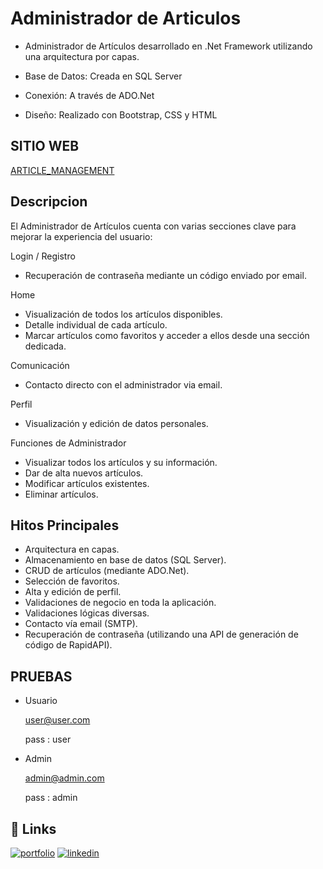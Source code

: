 # Administrador de Articulos 

- Administrador de Artículos desarrollado en .Net Framework utilizando una arquitectura por capas.

- Base de Datos: Creada en SQL Server
- Conexión: A través de ADO.Net
- Diseño: Realizado con Bootstrap, CSS y HTML

## SITIO WEB

[ARTICLE_MANAGEMENT](http://articlemanagement.somee.com/Default)


## Descripcion
El Administrador de Artículos cuenta con varias secciones clave para mejorar la experiencia del usuario:

 Login / Registro
- Recuperación de contraseña mediante un código enviado por email.

Home

- Visualización de todos los artículos disponibles.
- Detalle individual de cada artículo.
- Marcar artículos como favoritos y acceder a ellos desde una sección dedicada.

Comunicación

- Contacto directo con el administrador via email.

Perfil
- Visualización y edición de datos personales.

Funciones de Administrador


- Visualizar todos los artículos y su información.
- Dar de alta nuevos artículos.
- Modificar artículos existentes.
- Eliminar artículos.

## Hitos Principales
- Arquitectura en capas.
- Almacenamiento en base de datos (SQL Server).
- CRUD de artículos (mediante ADO.Net).
- Selección de favoritos.
- Alta y edición de perfil.
- Validaciones de negocio en toda la aplicación.
- Validaciones lógicas diversas.
- Contacto vía email (SMTP).
- Recuperación de contraseña (utilizando una API de generación de código de RapidAPI).

## PRUEBAS
- Usuario

  
  user@user.com 

  pass : user
- Admin

  
  admin@admin.com

  pass : admin
## 🔗 Links
[![portfolio](https://img.shields.io/badge/my_portfolio-000?style=for-the-badge&logo=ko-fi&logoColor=white)](https://online.publuu.com/585442/1313556)
[![linkedin](https://img.shields.io/badge/linkedin-0A66C2?style=for-the-badge&logo=linkedin&logoColor=white)](https://www.linkedin.com/in/diegosantanadev-net/)




